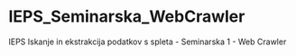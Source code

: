 # IEPS_Seminarska_WebCrawler
IEPS Iskanje in ekstrakcija podatkov s spleta - Seminarska 1 - Web Crawler
